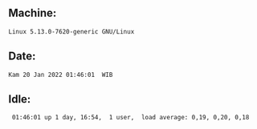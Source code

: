 ## Machine:
```
Linux 5.13.0-7620-generic GNU/Linux
```
## Date:
```
Kam 20 Jan 2022 01:46:01  WIB
```
## Idle:
```
 01:46:01 up 1 day, 16:54,  1 user,  load average: 0,19, 0,20, 0,18
```
